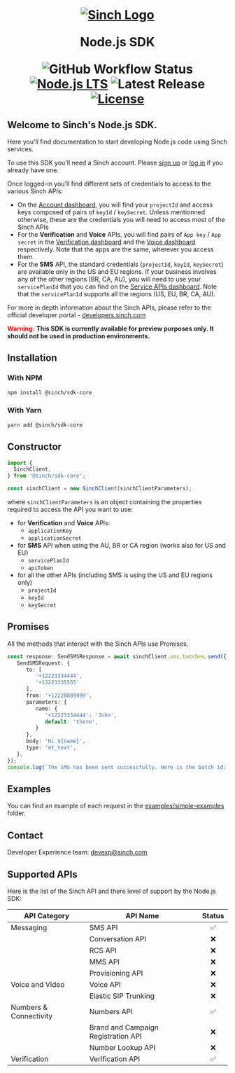 <h1 align="center">

   [![Sinch Logo](https://developers.sinch.com/static/logo-07afe977d6d9dcd21b066d1612978e5c.svg)](https://www.sinch.com)

   Node.js SDK

   ![GitHub Workflow Status](https://img.shields.io/github/actions/workflow/status/sinch/sinch-sdk-node/run_tests.yaml?branch=main)
   [![Node.js LTS](https://img.shields.io/badge/Node.js-LTS%20supported-brightgreen)](https://nodejs.org/en/download/)
   ![Latest Release](https://img.shields.io/npm/v/@sinch/sdk-core?label=%40sinch%2Fsdk-core&labelColor=FFC658)
   [![License](https://img.shields.io/badge/License-Apache_2.0-blue.svg)](https://github.com/sinch/sinch-sdk-python/blob/main/LICENSE)

</h1>

## Welcome to Sinch's Node.js SDK.

Here you'll find documentation to start developing Node.js code using Sinch services. 

To use this SDK you'll need a Sinch account. Please [sign up](https://dashboard.sinch.com/signup) or [log in](https://dashboard.sinch.com/login) if you already have one.

Once logged-in you'll find different sets of credentials to access to the various Sinch APIs:
 - On the [Account dashboard](https://dashboard.sinch.com/account/access-keys), you will find your `projectId` and access keys composed of pairs of `keyId` / `keySecret`. Unless mentionned otherwise, these are the credentials you will need to access most of the Sinch APIs
  - For the **Verification** and **Voice** APIs, you will find pairs of `App key` / `App secret` in the [Verification dashboard](https://dashboard.sinch.com/verification/apps) and the [Voice dashboard](https://dashboard.sinch.com/voice/apps) respectively. Note that the apps are the same, wherever you access them.
  - For the **SMS** API, the standard credentials (`projectId`, `keyId`, `keySecret`) are available only in the US and EU regions. If your business involves any of the other regions (BR, CA, AU), you will need to use your `servicePlanId` that you can find on the [Service APIs dashboard](https://dashboard.sinch.com/sms/api/services). Note that the `servicePlanId` supports all the regions (US, EU, BR, CA, AU).

For more in depth information about the Sinch APIs, please refer to the official developer portal - [developers.sinch.com](https://developers.sinch.com/)

<span style="color:red; font-weight:bold">Warning:</span>
**This SDK is currently available for preview purposes only. It should not be used in production environments.**

## Installation

### With NPM

```bash
npm install @sinch/sdk-core
```

### With Yarn

```bash
yarn add @sinch/sdk-core
```

## Constructor

```typescript
import {
  SinchClient,
} from '@sinch/sdk-core';

const sinchClient = new SinchClient(sinchClientParameters);
```
where `sinchClientParameters` is an object containing the properties required to access the API you want to use:
 - for **Verification** and **Voice** APIs:
   - `applicationKey`
   - `applicationSecret`
 - for **SMS** API when using the AU, BR or CA region (works also for US and EU)
   - `servicePlanId`
   - `apiToken`
 - for all the other APIs (including SMS is using the US and EU regions only)
   - `projectId`
   - `keyId`
   - `keySecret`

## Promises
All the methods that interact with the Sinch APIs use Promises.
```typescript
const response: SendSMSResponse = await sinchClient.sms.batches.send({
   SendSMSRequest: {
      to: [
         '+12223334444',
         '+12223335555'
      ],
      from: '+12228889999',
      parameters: {
         name: {
            '+12223334444': 'John',
            default: 'there',
         }
      },
      body: 'Hi ${name}',
      type: 'mt_text',
   },
});
console.log(`The SMS has been sent successfully. Here is the batch id: ${response.id}`)
```

## Examples
You can find an example of each request in the [examples/simple-examples](./examples/simple-examples/) folder.

## Contact
Developer Experience team: [devexp@sinch.com](mailto:devexp@sinch.com)

## Supported APIs

Here is the list of the Sinch API and there level of support by the Node.js SDK:

| API Category           | API Name                            | Status |
|------------------------|-------------------------------------|:------:|
| Messaging              | SMS API                             |   ✅    |
|                        | Conversation API                    |   ❌    |
|                        | RCS API                             |   ❌    |
|                        | MMS API                             |   ❌    |
|                        | Provisioning API                    |   ❌    |
| Voice and Video        | Voice API                           |   ❌    |
|                        | Elastic SIP Trunking                |   ❌    |
| Numbers & Connectivity | Numbers API                         |   ✅    |
|                        | Brand and Campaign Registration API |   ❌    |
|                        | Number Lookup API                   |   ❌    |
| Verification           | Verification API                    |   ✅    |

